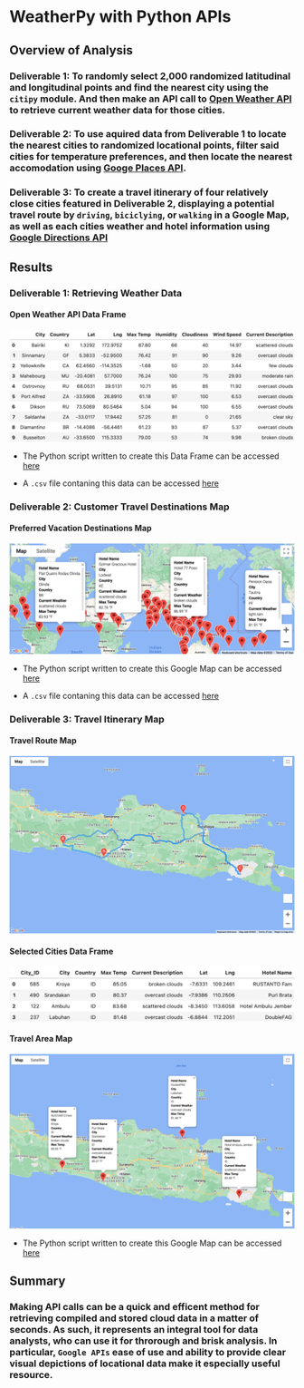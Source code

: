 # WeatherPy with Python APIs

## Overview of Analysis

### Deliverable 1: To randomly select 2,000 randomized latitudinal and longitudinal points and find the nearest city using the ``citipy`` module. And then make an API call to [Open Weather API](https://openweathermap.org/api) to retrieve current weather data for those cities. 

### Deliverable 2: To use aquired data from Deliverable 1 to locate the nearest cities to randomized locational points, filter said cities for temperature preferences, and then locate the nearest accomodation using [Googe Places API](https://developers.google.com/maps/documentation/places/web-service/overview). 

### Deliverable 3: To create a travel itinerary of four relatively close cities featured in Deliverable 2, displaying a potential travel route by ``driving``, ``biciclying``, or ``walking`` in a Google Map, as well as each cities weather and hotel information using [Google Directions API](https://developers.google.com/maps/documentation/directions/overview)

## Results

### Deliverable 1: Retrieving Weather Data

#### Open Weather API Data Frame

![Deliverable1](https://github.com/chrisknox97/world_weather_analysis/blob/main/additional_png/Deliverable1_df.png)

* The Python script written to create this Data Frame can be accessed [here](https://github.com/chrisknox97/world_weather_analysis/blob/main/weather_data/Weather_Database_Deliverable1.ipynb)

* A ``.csv`` file contaning this data can be accessed [here](https://github.com/chrisknox97/world_weather_analysis/blob/main/weather_data/WeatherPy_Database.csv)

### Deliverable 2: Customer Travel Destinations Map

#### Preferred Vacation Destinations Map

![Deliverable2](https://github.com/chrisknox97/world_weather_analysis/blob/main/vacation_search/WeatherPy_vacation_map.png)

* The Python script written to create this Google Map can be accessed [here](https://github.com/chrisknox97/world_weather_analysis/blob/main/vacation_search/Vacation_Search_Deliverable2.ipynb)

* A ``.csv`` file contaning this data can be accessed [here](https://github.com/chrisknox97/world_weather_analysis/blob/main/vacation_search/weatherpy_vacation.csv)

### Deliverable 3: Travel Itinerary Map

#### Travel Route Map

![Deliverable3A](https://github.com/chrisknox97/world_weather_analysis/blob/main/vacation_itinerary/WeatherPy_travel_map.png)

#### Selected Cities Data Frame

![Deliverable3B](https://github.com/chrisknox97/world_weather_analysis/blob/main/additional_png/Deliverable3_df.png)

#### Travel Area Map

![Deliverable3C](https://github.com/chrisknox97/world_weather_analysis/blob/main/vacation_itinerary/WeatherPy_travel_map_markers.png)

* The Python script written to create this Google Map can be accessed [here](https://github.com/chrisknox97/world_weather_analysis/blob/main/vacation_itinerary/Vacation_Itinerary_Deliverable3.ipynb)

## Summary

### Making API calls can be a quick and efficent method for retrieving compiled and stored cloud data in a matter of seconds. As such, it represents an integral tool for data analysts, who can use it for throrough and brisk analysis. In particular, ``Google APIs`` ease of use and ability to provide clear visual depictions of locational data make it especially useful resource. 







